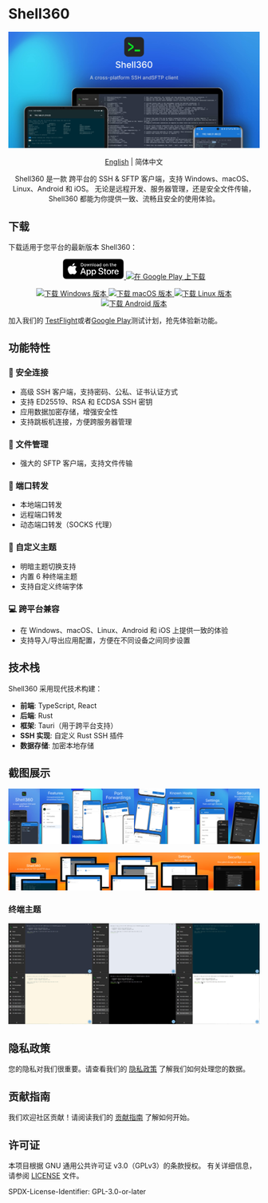 # Shell360

![画廊](./resources/screenshots/gallary.jpg)

<p align="center">
  <a href="./README.md">English</a> | <span>简体中文</span>
</p>

<p align="center">
  Shell360 是一款 跨平台的 SSH & SFTP 客户端，支持 Windows、macOS、Linux、Android 和 iOS。
无论是远程开发、服务器管理，还是安全文件传输，Shell360 都能为你提供一致、流畅且安全的使用体验。
</p>

## 下载

下载适用于您平台的最新版本 Shell360：

<p align="center">
  <a href="https://apps.apple.com/app/shell360/id6502880351">
    <img src="./resources/app-store.svg" width="123" alt="在 App Store 上下载" />
  </a>
  <a href="https://play.google.com/store/apps/details?id=com.nashaofu.shell360">
    <img src="./resources/GooglePlay.png" width="140" alt="在 Google Play 上下载" />
  </a>
</p>
<p align="center">
  <a href="https://github.com/nashaofu/shell360/releases">
    <img src="https://img.shields.io/badge/下载%20Windows%20版本-blue?style=for-the-badge" alt="下载 Windows 版本" />
  </a>
  <a href="https://github.com/nashaofu/shell360/releases">
    <img src="https://img.shields.io/badge/下载%20macOS%20版本-blue?style=for-the-badge" alt="下载 macOS 版本" />
  </a>
  <a href="https://github.com/nashaofu/shell360/releases">
    <img src="https://img.shields.io/badge/下载%20Linux%20版本-blue?style=for-the-badge" alt="下载 Linux 版本" />
  </a>
  <a href="https://github.com/nashaofu/shell360/releases">
    <img src="https://img.shields.io/badge/下载%20Android%20版本-blue?style=for-the-badge" alt="下载 Android 版本" />
  </a>
</p>

加入我们的 [TestFlight](https://testflight.apple.com/join/teqJZCRm)或者[Google Play](https://play.google.com/apps/testing/com.nashaofu.shell360)测试计划，抢先体验新功能。

## 功能特性

### 🔐 安全连接

- 高级 SSH 客户端，支持密码、公私、证书认证方式
- 支持 ED25519、RSA 和 ECDSA SSH 密钥
- 应用数据加密存储，增强安全性
- 支持跳板机连接，方便跨服务器管理

### 📁 文件管理

- 强大的 SFTP 客户端，支持文件传输

### 🔄 端口转发

- 本地端口转发
- 远程端口转发
- 动态端口转发（SOCKS 代理）

### 🎨 自定义主题

- 明暗主题切换支持
- 内置 6 种终端主题
- 支持自定义终端字体

### 💻 跨平台兼容

- 在 Windows、macOS、Linux、Android 和 iOS 上提供一致的体验
- 支持导入/导出应用配置，方便在不同设备之间同步设置

## 技术栈

Shell360 采用现代技术构建：

- **前端**: TypeScript, React
- **后端**: Rust
- **框架**: Tauri（用于跨平台支持）
- **SSH 实现**: 自定义 Rust SSH 插件
- **数据存储**: 加密本地存储

## 截图展示

![移动端截图](./resources/screenshots/mobile-gallary.jpg)

![平板端截图](./resources/screenshots/pad-gallary.jpg)

### 终端主题

![终端主题截图](./resources/screenshots/terminal-themes.jpg)

## 隐私政策

您的隐私对我们很重要。请查看我们的 [隐私政策](./docs/Privacy-Policy-zh_CN.md) 了解我们如何处理您的数据。

## 贡献指南

我们欢迎社区贡献！请阅读我们的 [贡献指南](./docs/CONTRIBUTING-zh_cn.md) 了解如何开始。

## 许可证

本项目根据 GNU 通用公共许可证 v3.0（GPLv3）的条款授权。
有关详细信息，请参阅 [LICENSE](./LICENSE) 文件。

SPDX-License-Identifier: GPL-3.0-or-later
